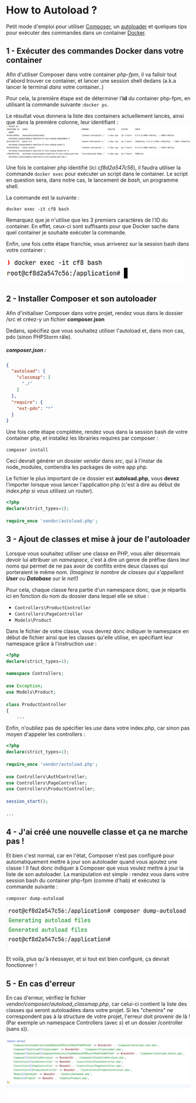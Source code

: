 # How to Autoload ?

Petit mode d'emploi pour utiliser [Composer](https://getcomposer.org/doc/01-basic-usage.md), un [autoloader](https://laracasts.com/series/php-for-beginners-2023-edition/episodes/47) et quelques tips pour exécuter des commandes dans un container [Docker](https://docs.docker.com/engine/reference/commandline/exec/).

## 1 - Exécuter des commandes Docker dans votre container

Afin d'utiliser Composer dans votre container _php-fpm_, il va falloir tout d'abord trouver ce container, et lancer une session shell dedans (a.k.a lancer le terminal _dans_ votre container..)

Pour cela, la première étape est de déterminer l'**id** du container php-fpm, en utilisant la commande suivante :`docker ps`.

Le résultat vous donnera la liste des containers actuellement lancés, ainsi que dans la première colonne, leur identifiant : 
![img.png](assets/screenshot_docker_ps.png)

Une fois le container php identifié (ici _cf8d2a547c56_), il faudra utiliser la commande `docker exec` pour exécuter un script dans le container. Le script en question sera, dans notre cas, le lancement de _bash_, un programme shell.

La commande est la suivante : 
```
docker exec -it cf8 bash
```

Remarquez que je n'utilise que les 3 premiers caractères de l'ID du container. En effet, ceux-ci sont suffisants pour que Docker sache dans quel container je souhaite exécuter la commande.

Enfin, une fois cette étape franchie, vous arriverez sur la session bash dans votre container : 

![img.png](assets/screenshot_bash.png)

## 2 - Installer Composer et son autoloader

Afin d'initialiser Composer dans votre projet, rendez vous dans le dossier /src et créez-y un fichier **composer.json**

Dedans, spécifiez que vous souhaitez utiliser l'autoload et, dans mon cas, pdo (sinon PHPStorm râle).

##### composer.json :
```json
{
  "autoload": {
    "classmap": [
      "./"
    ]
  },
  "require": {
    "ext-pdo": "*"
  }
}
```

Une fois cette étape complétée, rendez vous dans la session bash de votre container php, et installez les librairies requires par composer : 

`composer install`

Ceci devrait générer un dossier _vendor_ dans _src_, qui à l'instar de node_modules, contiendra les packages de votre app php.

Le fichier le plus important de ce dossier est **autoload.php**, vous **devez** l'importer lorsque vous lancer l'application php (c'est à dire au début de _index.php_ si vous utilisez un router).

```php
<?php
declare(strict_types=1);

require_once 'vendor/autoload.php';
```

## 3 - Ajout de classes et mise à jour de l'autoloader

Lorsque vous souhaitez utiliser une classe en PHP, vous aller désormais devoir lui attribuer un _namespace_, c'est à dire un genre de préfixe dans leur noms qui permet de ne pas avoir de conflits entre deux classes qui porteraient le même nom. _(Imaginez le nombre de classes qui s'appellent **User** ou **Database** sur le net!)_

Pour cela, chaque classe fera partie d'un namespace donc, que je répartis ici en fonction du nom du dossier dans lequel elle se situe : 
* `Controllers\ProductController`
* `Controllers\PageController`
* `Models\Product`

Dans le fichier de votre classe, vous devrez donc indiquer le namespace en début de fichier ainsi que les classes qu'elle utilise, en spécifiant leur namespace grâce à l'instruction _use_ :

```php
<?php
declare(strict_types=1);

namespace Controllers;

use Exception;
use Models\Product;

class ProductController
{ 
    ...
```

Enfin, n'oubliez pas de spécifier les _use_ dans votre index.php, car sinon pas moyen d'appeler les controllers : 

```php
<?php
declare(strict_types=1);

require_once 'vendor/autoload.php';

use Controllers\AuthController;
use Controllers\PageController;
use Controllers\ProductController;

session_start();

...
```

## 4 - J'ai créé une nouvelle classe et ça ne marche pas !

Et bien c'est normal, car en l'état, Composer n'est pas configuré pour automatiquement mettre à jour son autoloader quand vous ajoutez une classe ! Il faut donc indiquer à Composer que vous voulez mettre à jour la liste de son autoloader. La manipulation est simple : rendez vous dans votre session bash du container php-fpm (comme d'hab) et exécutez la commande suivante : 

`composer dump-autoload`

![img.png](assets/dump_autoload.png)

Et voilà, plus qu'à réessayer, et si tout est bien configuré, ça devrait fonctionner ! 

## 5 - En cas d'erreur

En cas d'erreur, vérifiez le fichier _vendor/composer/autoload_classmap.php_, car celui-ci contient la liste des classes qui seront autoloadées dans votre projet. Si les "chemins" ne correspondent pas à la structure de votre projet, l'erreur doit provenir de là ! (Par exemple un namespace Controllers (avec _s_) et un dossier /controller (sans _s_)).

![img.png](assets/classmap.png)